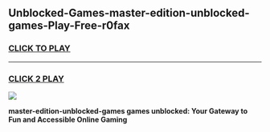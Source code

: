 
## Unblocked-Games-master-edition-unblocked-games-Play-Free-r0fax
<h3>
<a href="https://premium76.site?title=master-edition-unblocked-games&ref=24M">CLICK TO PLAY</a></h3>
<hr>

<h3>
<a href="https://premium76.site?title=master-edition-unblocked-games&ref=24M">CLICK 2 PLAY</a>
  
</h3>

<a href="https://premium76.site?title=master-edition-unblocked-games&ref=24M"><img src="https://clearcache.store/games.png"></a>


**master-edition-unblocked-games games unblocked: Your Gateway to Fun and Accessible Online Gaming**
